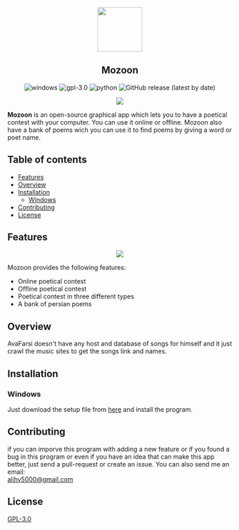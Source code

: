 <p align="center">
<img width="100" src="https://raw.githubusercontent.com/Ali-Hosseinverdi/Music-downloader/main/resources/ui/widgets_img/app_icon.ico">
<h2 align="center">Mozoon</h2>
</p>

<p align="center">
<img alt="windows" src="https://img.shields.io/badge/windows-red?style=flat&logo=windows">
<img alt="gpl-3.0" src="https://img.shields.io/badge/License-GPL%203.0-blue.svg">
<img alt="python" src="https://img.shields.io/badge/Made%20with-Python%203.8-green.svg?logo=python">
<img alt="GitHub release (latest by date)" src="https://img.shields.io/github/v/release/Ali-Hosseinverdi/AvaFarsi?color=purple">
</p>

<p align="center"><kbd><img src="https://raw.githubusercontent.com/Ali-Hosseinverdi/Music-downloader/main/screenshots/menu_img.png"></kbd></p>

**Mozoon** is an open-source graphical app which lets you to have a poetical contest with your computer. You can use it online or offline. Mozoon also have a bank of poems wich you can use it to find poems
by giving a word or poet name.
## Table of contents

* [Features](#features)
* [Overview](#overview)
* [Installation](#installation)
  + [Windows](#windows)
* [Contributing](#contributing)
* [License](#license)

## Features

<p align="center"><kbd><img src="https://raw.githubusercontent.com/Ali-Hosseinverdi/Music-downloader/main/screenshots/inside_img.png"></kbd></p>

Mozoon provides the following features:

- Online poetical contest
- Offline poetical contest
- Poetical contest in three different types
- A bank of persian poems

## Overview

AvaFarsi doesn't have any host and database of songs for himself and it just crawl the music sites to get the songs link and names.

## Installation

### Windows
Just download the setup file from [here](https://github.com/Ali-Hosseinverdi/AvaFarsi/releases/download/2.1.1/AvaFarsi-2.1.1.exe) and install the program.

## Contributing

if you can imporve this program with adding a new feature or if you found a bug in this program or even if you have an idea that can make this app better, just send a pull-request or create an issue.
You can also send me an email:<br>
[alihv5000@gmail.com](mailto:alihv5000@gmail.com)

## License

[GPL-3.0](https://github.com/Ali-Hosseinverdi/AvaFarsi/blob/main/LICENSE)
